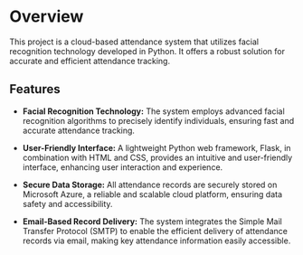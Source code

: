 # Overview

This project is a cloud-based attendance system that utilizes facial recognition technology developed in Python. It offers a robust solution for accurate and efficient attendance tracking.

## Features

- **Facial Recognition Technology:** The system employs advanced facial recognition algorithms to precisely identify individuals, ensuring fast and accurate attendance tracking.

- **User-Friendly Interface:** A lightweight Python web framework, Flask, in combination with HTML and CSS, provides an intuitive and user-friendly interface, enhancing user interaction and experience.

- **Secure Data Storage:** All attendance records are securely stored on Microsoft Azure, a reliable and scalable cloud platform, ensuring data safety and accessibility.

- **Email-Based Record Delivery:** The system integrates the Simple Mail Transfer Protocol (SMTP) to enable the efficient delivery of attendance records via email, making key attendance information easily accessible.
